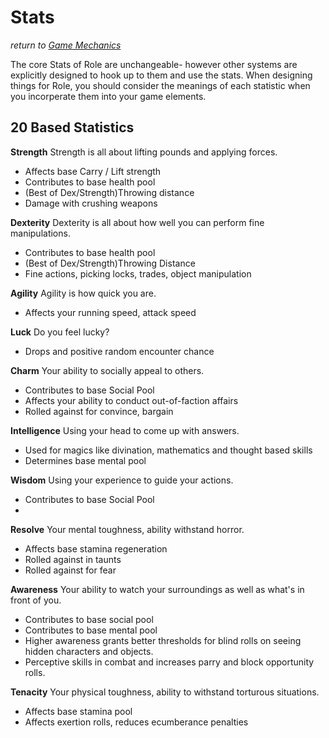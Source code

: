# Stats
*return to [Game Mechanics](README.md)*

The core Stats of Role are unchangeable- however other systems are explicitly designed to hook up to them and use the stats. When designing things for Role, you should consider the meanings of each statistic when you incorperate them into your game elements.

## 20 Based Statistics

**Strength**
    Strength is all about lifting pounds and applying forces.
- Affects base Carry / Lift strength
- Contributes to base health pool
- (Best of Dex/Strength)Throwing distance
- Damage with crushing weapons

**Dexterity**
    Dexterity is all about how well you can perform fine manipulations.
- Contributes to base health pool
- (Best of Dex/Strength)Throwing Distance
- Fine actions, picking locks, trades, object manipulation

**Agility**
    Agility is how quick you are.
- Affects your running speed, attack speed

**Luck**
    Do you feel lucky?
- Drops and positive random encounter chance

**Charm**
    Your ability to socially appeal to others.
- Contributes to base Social Pool
- Affects your ability to conduct out-of-faction affairs
- Rolled against for convince, bargain

**Intelligence**
    Using your head to come up with answers.
- Used for magics like divination, mathematics and thought based skills
- Determines base mental pool

**Wisdom**
    Using your experience to guide your actions.
- Contributes to base Social Pool
- 

**Resolve**
    Your mental toughness, ability withstand horror.
- Affects base stamina regeneration
- Rolled against in taunts
- Rolled against for fear

**Awareness**
    Your ability to watch your surroundings as well as what's in front of you.
- Contributes to base social pool
- Contributes to base mental pool
- Higher awareness grants better thresholds for blind rolls on seeing hidden characters and objects.
- Perceptive skills in combat and increases parry and block opportunity rolls.

**Tenacity**
    Your physical toughness, ability to withstand torturous situations.
- Affects base stamina pool
- Affects exertion rolls, reduces ecumberance penalties